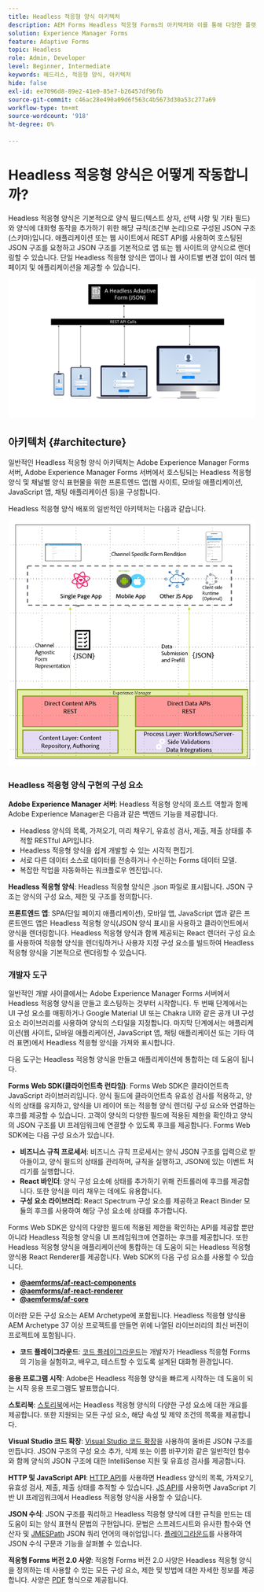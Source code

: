 ```yaml
---
title: Headless 적응형 양식 아키텍처
description: AEM Forms Headless 적응형 Forms의 아키텍처와 이를 통해 다양한 플랫폼용 양식을 신속하게 구축할 수 있는 방법에 대해 알아봅니다. 이 문서에서는 Headless 적응형 Forms의 작동 방식과 양식 작성 프로세스를 단순화하기 위해 다양한 애플리케이션과 통합할 수 있는 방법에 대한 통찰력을 제공합니다.
solution: Experience Manager Forms
feature: Adaptive Forms
topic: Headless
role: Admin, Developer
level: Beginner, Intermediate
keywords: 헤드리스, 적응형 양식, 아키텍처
hide: false
exl-id: ee7096d8-89e2-41e0-85e7-b26457df96fb
source-git-commit: c46ac28e490a09d6f563c4b5673d30a53c277a69
workflow-type: tm+mt
source-wordcount: '918'
ht-degree: 0%

---
```



# Headless 적응형 양식은 어떻게 작동합니까?

Headless 적응형 양식은 기본적으로 양식 필드(텍스트 상자, 선택 사항 및 기타 필드)와 양식에 대화형 동작을 추가하기 위한 해당 규칙(조건부 논리)으로 구성된 JSON 구조(스키마)입니다. 애플리케이션 또는 웹 사이트에서 REST API를 사용하여 호스팅된 JSON 구조를 요청하고 JSON 구조를 기본적으로 앱 또는 웹 사이트의 양식으로 렌더링할 수 있습니다. 단일 Headless 적응형 양식은 앱이나 웹 사이트별 변경 없이 여러 웹 페이지 및 애플리케이션을 제공할 수 있습니다.

![Headless 적응형 양식 작동 방식](/help/assets/how-headless-adaprive-forms-work.png)

## 아키텍처 {#architecture}

일반적인 Headless 적응형 양식 아키텍처는 Adobe Experience Manager Forms 서버, Adobe Experience Manager Forms 서버에서 호스팅되는 Headless 적응형 양식 및 채널별 양식 표현물을 위한 프론트엔드 앱(웹 사이트, 모바일 애플리케이션, JavaScript 앱, 채팅 애플리케이션 등)을 구성합니다.

Headless 적응형 양식 배포의 일반적인 아키텍처는 다음과 같습니다.

![아키텍처](/help/assets/headless-af-architecture.png)

<!-- 

You can use the React renderer component shipped with Headless adaptive forms to render an Adaptive Form or build your own custom component to natively render a Headless Form in a website or an application or use any UI framework or programming language to build your own components to render your forms.

A typical Headless adaptive forms architecture constitutes an Adobe Experience Manager Server, JSON structure of forms, various frontend apps for channel-specific form renditions.

![Architecture](/help/assets/headless-af-architecture.png) -->

### Headless 적응형 양식 구현의 구성 요소

**Adobe Experience Manager 서버**: Headless 적응형 양식의 호스트 역할과 함께 Adobe Experience Manager은 다음과 같은 백엔드 기능을 제공합니다.

* Headless 양식의 목록, 가져오기, 미리 채우기, 유효성 검사, 제출, 제출 상태를 추적할 RESTful API입니다.
* Headless 적응형 양식을 쉽게 개발할 수 있는 시각적 편집기.
* 서로 다른 데이터 소스로 데이터를 전송하거나 수신하는 Forms 데이터 모델.
* 복잡한 작업을 자동화하는 워크플로우 엔진입니다.

**Headless 적응형 양식**: Headless 적응형 양식은 .json 파일로 표시됩니다. JSON 구조는 양식의 구성 요소, 제한 및 구조를 정의합니다.

**프론트엔드 앱**: SPA(단일 페이지 애플리케이션), 모바일 앱, JavaScript 앱과 같은 프론트엔드 앱은 Headless 적응형 양식(JSON 양식 표시)을 사용하고 클라이언트에서 양식을 렌더링합니다. Headless 적응형 양식과 함께 제공되는 React 렌더러 구성 요소를 사용하여 적응형 양식을 렌더링하거나 사용자 지정 구성 요소를 빌드하여 Headless 적응형 양식을 기본적으로 렌더링할 수 있습니다.

<!-- ### Understanding Headless adaptive forms definition -->



### 개발자 도구

일반적인 개발 사이클에서는 Adobe Experience Manager Forms 서버에서 Headless 적응형 양식을 만들고 호스팅하는 것부터 시작합니다. 두 번째 단계에서는 UI 구성 요소를 매핑하거나 Google Material UI 또는 Chakra UI와 같은 공개 UI 구성 요소 라이브러리를 사용하여 양식의 스타일을 지정합니다. 마지막 단계에서는 애플리케이션(웹 사이트, 모바일 애플리케이션, JavaScript 앱, 채팅 애플리케이션 또는 기타 여러 표면)에서 Headless 적응형 양식을 가져와 표시합니다.

다음 도구는 Headless 적응형 양식을 만들고 애플리케이션에 통합하는 데 도움이 됩니다.

**Forms Web SDK(클라이언트측 런타임)**: Forms Web SDK은 클라이언트측 JavaScript 라이브러리입니다. 양식 필드에 클라이언트측 유효성 검사를 적용하고, 양식의 상태를 유지하고, 양식을 UI 레이어 또는 적응형 양식 렌더링 구성 요소와 연결하는 후크를 제공할 수 있습니다. 고객이 양식의 다양한 필드에 적용된 제한을 확인하고 양식의 JSON 구조를 UI 프레임워크에 연결할 수 있도록 후크를 제공합니다. Forms Web SDK에는 다음 구성 요소가 있습니다.

* **비즈니스 규칙 프로세서**: 비즈니스 규칙 프로세서는 양식 JSON 구조를 입력으로 받아들이고, 양식 필드의 상태를 관리하며, 규칙을 실행하고, JSON에 있는 이벤트 처리기를 실행합니다.
* **React 바인더**: 양식 구성 요소에 상태를 추가하기 위해 컨트롤러에 후크를 제공합니다. 또한 양식을 미리 채우는 데에도 유용합니다.
* **구성 요소 라이브러리**: React Spectrum 구성 요소를 제공하고 React Binder 모듈의 후크를 사용하여 해당 구성 요소에 상태를 추가합니다.

Forms Web SDK은 양식의 다양한 필드에 적용된 제한을 확인하는 API를 제공할 뿐만 아니라 Headless 적응형 양식을 UI 프레임워크에 연결하는 후크를 제공합니다. 또한 Headless 적응형 양식&#x200B;을 애플리케이션에 통합하는 데 도움이 되는 Headless 적응형 양식용 React Renderer를 제공합니다. Web SDK의 다음 구성 요소를 사용할 수 있습니다.

* **[@aemforms/af-react-components](https://www.npmjs.com/package/@aemforms/af-react-components)**
* **[@aemforms/af-react-renderer](https://www.npmjs.com/package/@aemforms/af-react-renderer)**
* **[@aemforms/af-core](https://www.npmjs.com/package/@aemforms/af-core)**

이러한 모든 구성 요소는 AEM Archetype에 포함됩니다. Headless 적응형 양식용 AEM Archetype 37 이상 프로젝트를 만들면 위에 나열된 라이브러리의 최신 버전이 프로젝트에 포함됩니다.

* **코드 플레이그라운드**: [코드 플레이그라운드](https://experienceleague.adobe.com/landing/aem-headless-forms/developer/code.html?lang=ko)는 개발자가 Headless 적응형 Forms의 기능을 실험하고, 배우고, 테스트할 수 있도록 설계된 대화형 환경입니다.

**응용 프로그램 시작**: Adobe은 Headless 적응형 양식을 빠르게 시작하는 데 도움이 되는 시작 응용 프로그램도 발표했습니다.

<!-- **View Library (UI Layer)**: A custom form application built in a front-end language. You can use react, Angular, Flutter, NPM, Vue.js, Ionic, BootStrap, or any other language to built front end. You can also use the Headless adaptive forms Super Component, provided out-of-the-box, inside a react application to render a Headless adaptive form. Headless adaptive forms super component makes use of OOTB react spectrum -based form components to render the Headless adaptive form. 

Core-Components: It enables use to render an Adaptive Form using JSON structure. It uses rule grammar to help create dynamic field interactions. The rule grammar is based on [JSON formula](http://github.com/adobe/json-formula/). You can develop your own renderer or embed the React based Adaptive Forms renderer, provided OOTB, in your front-end app to render the form. -->

**스토리북**: [스토리북](https://opensource.adobe.com/aem-forms-af-runtime/storybook/)에서는 Headless 적응형 양식의 다양한 구성 요소에 대한 개요를 제공합니다. 또한 지원되는 모든 구성 요소, 해당 속성 및 제약 조건의 목록을 제공합니다.

**Visual Studio 코드 확장**: [Visual Studio 코드 확장](visual-studio-code-extension-for-headless-adaptive-forms.md)을 사용하여 올바른 JSON 구조를 만듭니다. JSON 구조의 구성 요소 추가, 삭제 또는 이름 바꾸기와 같은 일반적인 함수와 함께 양식의 JSON 구조에 대한 IntelliSense 지원 및 유효성 검사를 제공합니다.

**HTTP 및 JavaScript API**: [HTTP API](https://opensource.adobe.com/aem-forms-af-runtime/api/)를 사용하면 Headless 양식의 목록, 가져오기, 유효성 검사, 제출, 제출 상태를 추적할 수 있습니다. [JS API](https://opensource.adobe.com/aem-forms-af-runtime/jsdocs/)를 사용하면 JavaScript 기반 UI 프레임워크에서 Headless 적응형 양식을 사용할 수 있습니다.

**JSON 수식**: JSON 구조를 쿼리하고 Headless 적응형 양식에 대한 규칙을 만드는 데 도움이 되는 양식 표현식 문법의 구현입니다. 문법은 스프레드시트와 유사한 함수와 연산자 및 [JMESPath](https://jmespath.org/) JSON 쿼리 언어의 매쉬업입니다. [플레이그라운드](https://opensource.adobe.com/json-formula/dist/index.html)를 사용하여 JSON 수식 구문과 기능을 살펴볼 수 있습니다.

**적응형 Forms 버전 2.0 사양**: 적응형 Forms 버전 2.0 사양은 Headless 적응형 양식을 정의하는 데 사용할 수 있는 모든 구성 요소, 제한 및 방법에 대한 자세한 정보를 제공합니다. 사양은 [PDF](/help/assets/headless-adaptive-forms-specification.pdf) 형식으로 제공됩니다.

